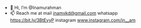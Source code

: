 - 👋 Hi, I’m @Inamurahman
- 📫 Reach me at 
  mail inamvkd@gmail.com 
  whatsapp https://bit.ly/3BtEvyP
  instagram www.instagram.com/in__am

<!---
inamurahman/inamurahman is a ✨ special ✨ repository because its `README.md` (this file) appears on your GitHub profile.
You can click the Preview link to take a look at your changes.
--->
